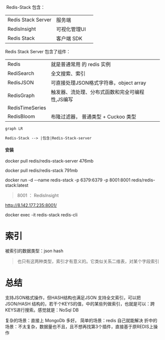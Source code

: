 

 Redis-Stack 包含：

|                    |         |     |
| :----------------- | :------ | --- |
| Redis Stack Server | 服务端     |     |
| RedisInsight       | 可视化管理UI |     |
| Redis Stack        | 客户端 SDK |     |


 Redis Stack Server 包含了组件： 

|                 |                             |     |
| :-------------- | :-------------------------- | --- |
| Redis           | 就是普通常用 的 redis 实例           |     |
| RediSearch      | 全文搜索、索引                     |     |
| RedisJSON       | 可直接处理JSON格式字符串，object array |     |
| RedisGraph      | 触发器、流处理、分布式函数和完全可编程性,JS编写   |     |
| RedisTimeSeries |                             |     |
| RedisBloom      | 布隆过滤器， 普通类型 + Cuckoo 类型     |     |


```mermaid
graph LR

Redis-Stack --> |包含|Redis-Stack-server

```


#### 安装

docker pull redis/redis-stack-server
476mb

docker pull redis/redis-stack
791mb


docker run -d --name redis-stack -p 6379:6379 -p 8001:8001 redis/redis-stack:latest

>8001 ： RedisInsight

http://8.142.177.235:8001/


docker exec -it redis-stack redis-cli
# 索引

被索引的数据类型：json  hash
>也只有这两种类型，索引才有意义的。它类似关系二维表，对某个字段索引

# 总结 

支持JSON格式操作，但HASH结构也满足JSON
支持全文索引，可以把JSON/HASH 结构的，若干个KEYS的值，中的某些列做索引，也就是可以：跨 KEYS进行搜索。感觉就是：NoSql DB

复杂的场景：直接上 MongoDb 多好。
简单的场景：redis 自己就能解决
折中的场景：不太复杂，数据量也不且，且不想再找第3个插件，直接基于原REDIS上操作





